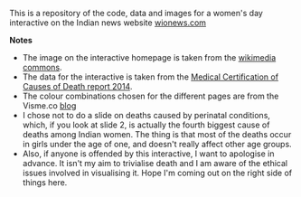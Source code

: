 This is a repository of the code, data and images for a women's day interactive on the Indian news website [wionews.com](http://www.wionews.com)

**Notes**
* The image on the interactive homepage is taken from the [wikimedia commons](https://commons.wikimedia.org/wiki/File:Female_shadow_anatomy_without_labels.svg).
* The data for the interactive is taken from the [Medical Certification of Causes of Death report 2014](www.censusindia.gov.in/2011-Documents/mccd_Report1/mccd_report_2014.pdf).
* The colour combinations chosen for the different pages are from the Visme.co [blog](http://blog.visme.co/color-combinations/)
* I chose not to do a slide on deaths caused by perinatal conditions, which, if you look at slide 2, is actually the fourth biggest cause of deaths among Indian women. The thing is that most of the deaths occur in girls under the age of one, and doesn't really affect other age groups.
* Also, if anyone is offended by this interactive, I want to apologise in advance. It isn't my aim to trivialise death and I am aware of the ethical issues involved in visualising it. Hope I'm coming out on the right side of things here.



